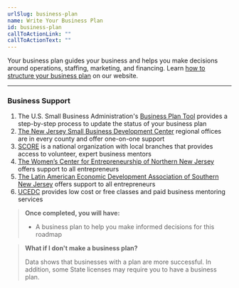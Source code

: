 ```yaml
---
urlSlug: business-plan
name: Write Your Business Plan
id: business-plan
callToActionLink: ""
callToActionText: ""
---
```


Your business plan guides your business and helps you make decisions around operations, staffing, marketing, and financing. Learn [how to structure your business plan](https://business.nj.gov/pages/create-a-business-plan) on our website. 

---

### Business Support

1. The U.S. Small Business Administration's [Business Plan Tool](https://www.sba.gov/business-guide/plan-your-business/write-your-business-plan) provides a step-by-step process to update the status of your business plan
2. [The New Jersey Small Business Development Center](https://njsbdc.com/) regional offices are in every county and offer one-on-one support
3. [SCORE](https://www.score.org/) is a national organization with local branches that provides access to volunteer, expert business mentors
4. [The Women’s Center for Entrepreneurship of Northern New Jersey](https://www.wcecnj.org/) offers support to all entrepreneurs
5. [The Latin American Economic Development Association of Southern New Jersey](http://www.laeda.com/) offers support to all entrepreneurs
6. [UCEDC](https://ucedc.com/) provides low cost or free classes and paid business mentoring services

>**Once completed, you will have:**
>
>- A business plan to help you make informed decisions for this roadmap

>**What if I don't make a business plan?**
>
>Data shows that businesses with a plan are more successful. In addition, some State licenses may require you to have a business plan.
